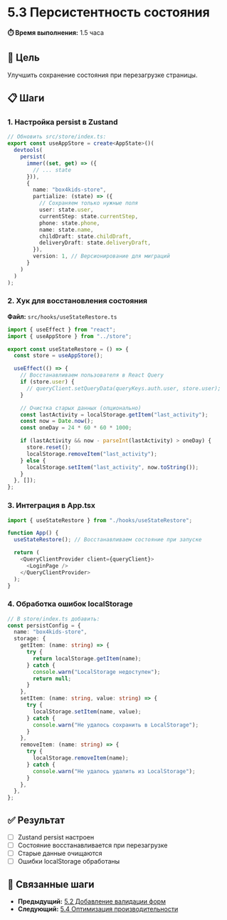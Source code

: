 # 5.3 Персистентность состояния

**⏱️ Время выполнения:** 1.5 часа

## 🎯 Цель

Улучшить сохранение состояния при перезагрузке страницы.

## 📋 Шаги

### 1. Настройка persist в Zustand

```typescript
// Обновить src/store/index.ts:
export const useAppStore = create<AppState>()(
  devtools(
    persist(
      immer((set, get) => ({
        // ... state
      })),
      {
        name: "box4kids-store",
        partialize: (state) => ({
          // Сохраняем только нужные поля
          user: state.user,
          currentStep: state.currentStep,
          phone: state.phone,
          name: state.name,
          childDraft: state.childDraft,
          deliveryDraft: state.deliveryDraft,
        }),
        version: 1, // Версионирование для миграций
      }
    )
  )
);
```

### 2. Хук для восстановления состояния

**Файл:** `src/hooks/useStateRestore.ts`

```typescript
import { useEffect } from "react";
import { useAppStore } from "../store";

export const useStateRestore = () => {
  const store = useAppStore();

  useEffect(() => {
    // Восстанавливаем пользователя в React Query
    if (store.user) {
      // queryClient.setQueryData(queryKeys.auth.user, store.user);
    }

    // Очистка старых данных (опционально)
    const lastActivity = localStorage.getItem("last_activity");
    const now = Date.now();
    const oneDay = 24 * 60 * 60 * 1000;

    if (lastActivity && now - parseInt(lastActivity) > oneDay) {
      store.reset();
      localStorage.removeItem("last_activity");
    } else {
      localStorage.setItem("last_activity", now.toString());
    }
  }, []);
};
```

### 3. Интеграция в App.tsx

```typescript
import { useStateRestore } from "./hooks/useStateRestore";

function App() {
  useStateRestore(); // Восстанавливаем состояние при запуске

  return (
    <QueryClientProvider client={queryClient}>
      <LoginPage />
    </QueryClientProvider>
  );
}
```

### 4. Обработка ошибок localStorage

```typescript
// В store/index.ts добавить:
const persistConfig = {
  name: "box4kids-store",
  storage: {
    getItem: (name: string) => {
      try {
        return localStorage.getItem(name);
      } catch {
        console.warn("LocalStorage недоступен");
        return null;
      }
    },
    setItem: (name: string, value: string) => {
      try {
        localStorage.setItem(name, value);
      } catch {
        console.warn("Не удалось сохранить в LocalStorage");
      }
    },
    removeItem: (name: string) => {
      try {
        localStorage.removeItem(name);
      } catch {
        console.warn("Не удалось удалить из LocalStorage");
      }
    },
  },
};
```

## ✅ Результат

- [ ] Zustand persist настроен
- [ ] Состояние восстанавливается при перезагрузке
- [ ] Старые данные очищаются
- [ ] Ошибки localStorage обработаны

## 🔗 Связанные шаги

- **Предыдущий:** [5.2 Добавление валидации форм](./5.2-form-validation.md)
- **Следующий:** [5.4 Оптимизация производительности](./5.4-performance.md)
